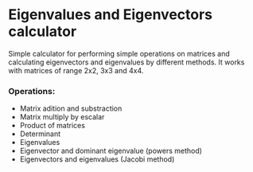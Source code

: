 # Eigenvalues and Eigenvectors calculator

Simple calculator for performing simple operations on matrices and calculating eigenvectors and eigenvalues by different methods. It works with matrices of range 2x2, 3x3 and 4x4.

### Operations:

* Matrix adition and substraction
* Matrix multiply by escalar
* Product of matrices
* Determinant
* Eigenvalues
* Eigenvector and dominant eigenvalue (powers method)
* Eigenvectors and eigenvalues (Jacobi method)




